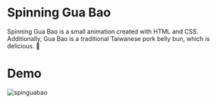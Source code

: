 # Spinning Gua Bao
Spinning Gua Bao is a small animation created with HTML and CSS. <br>
Additionally, Gua Bao is a traditional Taiwanese pork belly bun, which is delicious. 🙂

# Demo
![spinguabao](https://github.com/YiShanStephyHung/spinguabao/assets/77147294/6625bf86-1b68-47e1-a7ef-9fc488c47004)
